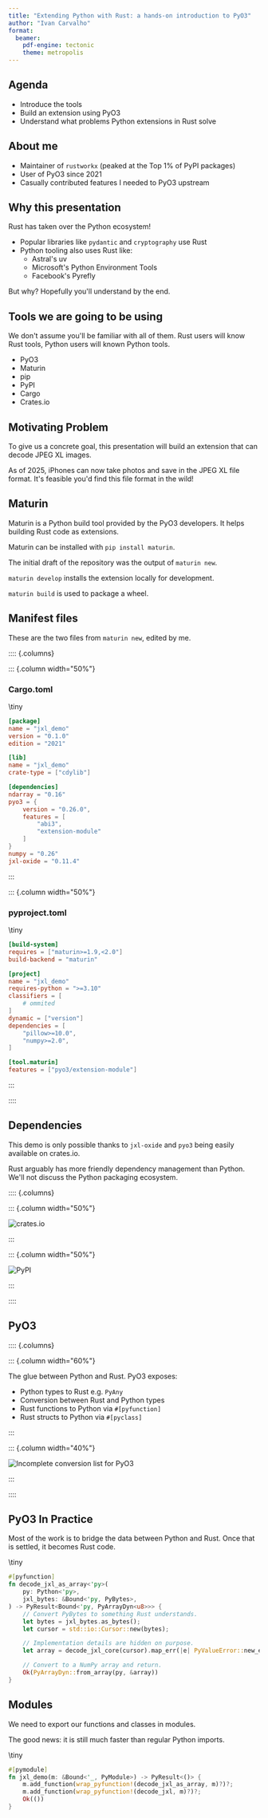 ```yaml
---
title: "Extending Python with Rust: a hands-on introduction to PyO3"
author: "Ivan Carvalho"
format:
  beamer:
    pdf-engine: tectonic
    theme: metropolis
---
```


## Agenda

- Introduce  the tools
- Build an extension using PyO3
- Understand what problems Python extensions in Rust solve

## About me

- Maintainer of `rustworkx` (peaked at the Top 1% of PyPI packages)
- User of PyO3 since 2021
- Casually contributed features I needed to PyO3 upstream

## Why this presentation

Rust has taken over the Python ecosystem!

- Popular libraries like `pydantic` and `cryptography` use Rust
- Python tooling also uses Rust like:
    - Astral's uv
    - Microsoft's Python Environment Tools
    - Facebook's Pyrefly

But why? Hopefully you'll understand by the end.

## Tools we are going to be using

We don't assume you'll be familiar with all of them. Rust users will know Rust tools,
Python users will known Python tools. 

- PyO3
- Maturin
- pip
- PyPI
- Cargo
- Crates.io


## Motivating Problem

To give us a concrete goal, this presentation will build an extension that can decode
JPEG XL images.

As of 2025, iPhones can now take photos and save in the JPEG XL file format. It's feasible you'd find this file format in the wild!

## Maturin

Maturin is a Python build tool provided by the PyO3 developers. It helps building Rust code as extensions.

Maturin can be installed with `pip install maturin`.

The initial draft of the repository was the output of `maturin new`.

`maturin develop` installs the extension locally for development.

`maturin build` is used to package a wheel.

## Manifest files

These are the two files from `maturin new`, edited by me.

:::: {.columns}

::: {.column width="50%"}
### Cargo.toml

\tiny
```toml
[package]
name = "jxl_demo"
version = "0.1.0"
edition = "2021"

[lib]
name = "jxl_demo"
crate-type = ["cdylib"]

[dependencies]
ndarray = "0.16"
pyo3 = {
    version = "0.26.0", 
    features = [
        "abi3",
        "extension-module"
    ]
}
numpy = "0.26"
jxl-oxide = "0.11.4"
```
:::

::: {.column width="50%"}
### pyproject.toml

\tiny
```toml
[build-system]
requires = ["maturin>=1.9,<2.0"]
build-backend = "maturin"

[project]
name = "jxl_demo"
requires-python = ">=3.10"
classifiers = [
    # ommited
]
dynamic = ["version"]
dependencies = [
    "pillow>=10.0",
    "numpy>=2.0",
]

[tool.maturin]
features = ["pyo3/extension-module"]

```
:::

::::

## Dependencies

This demo is only possible thanks to `jxl-oxide` and `pyo3` being easily available on crates.io.

Rust arguably has more friendly dependency management than Python. We'll not discuss the Python packaging ecosystem.

:::: {.columns}

::: {.column width="50%"}

![crates.io](crates_io_screenshot.png)


:::

::: {.column width="50%"}

![PyPI](pypi_screenshot.png)


:::

::::

## PyO3

:::: {.columns}

::: {.column width="60%"}

The glue between Python and Rust. PyO3 exposes:

* Python types to Rust e.g. `PyAny`
* Conversion between Rust and Python types
* Rust functions to Python via `#[pyfunction]`
* Rust structs to Python via `#[pyclass]`



:::

::: {.column width="40%"}

![Incomplete conversion list for PyO3](types_pyo3.png)


:::

::::

## PyO3 In Practice

Most of the work is to bridge the data between Python and Rust. Once that is settled, it becomes Rust code.


\tiny
```rust
#[pyfunction]
fn decode_jxl_as_array<'py>(
    py: Python<'py>,
    jxl_bytes: &Bound<'py, PyBytes>,
) -> PyResult<Bound<'py, PyArrayDyn<u8>>> {
    // Convert PyBytes to something Rust understands.
    let bytes = jxl_bytes.as_bytes();
    let cursor = std::io::Cursor::new(bytes);

    // Implementation details are hidden on purpose.
    let array = decode_jxl_core(cursor).map_err(|e| PyValueError::new_err(e))?;

    // Convert to a NumPy array and return.
    Ok(PyArrayDyn::from_array(py, &array))
}
```

## Modules

We need to export our functions and classes in modules. 

The good news: it is still much faster than regular Python imports.


\tiny
```rust
#[pymodule]
fn jxl_demo(m: &Bound<'_, PyModule>) -> PyResult<()> {
    m.add_function(wrap_pyfunction!(decode_jxl_as_array, m)?)?;
    m.add_function(wrap_pyfunction!(decode_jxl, m)?)?;
    Ok(())
}
```